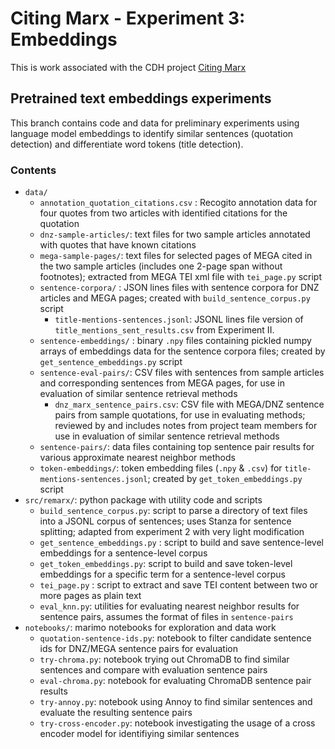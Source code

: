 # Citing Marx - Experiment 3: Embeddings

This is work associated with the CDH project [Citing Marx](https://cdh.princeton.edu/projects/citing-marx)

## Pretrained text embeddings experiments

This branch contains code and data for preliminary experiments
using language model embeddings to identify similar sentences
(quotation detection) and differentiate word tokens (title detection).

### Contents

- `data/`
  - `annotation_quotation_citations.csv` : Recogito annotation data for four quotes from two articles with identified citations for the quotation
  - `dnz-sample-articles/`: text files for two sample articles annotated with quotes that have known citations
  - `mega-sample-pages/`: text files for selected pages of MEGA cited in the two sample articles (includes one 2-page span without footnotes); extracted from MEGA TEI xml file with `tei_page.py` script
  - `sentence-corpora/` : JSON lines files with sentence corpora for DNZ articles and MEGA pages; created with `build_sentence_corpus.py` script
    - `title-mentions-sentences.jsonl`: JSONL lines file version of `title_mentions_sent_results.csv` from Experiment II.
  - `sentence-embeddings/` : binary `.npy` files containing pickled numpy arrays of embeddings data for the sentence corpora files; created by `get_sentence_embeddings.py` script
  - `sentence-eval-pairs/`: CSV files with sentences from sample articles and corresponding sentences from MEGA pages, for use in evaluation of similar sentence retrieval methods
    - `dnz_marx_sentence_pairs.csv`: CSV file with MEGA/DNZ sentence pairs from sample quotations, for use in evaluating methods; reviewed by and includes notes from project team members
      for use in evaluation of similar sentence retrieval methods
  - `sentence-pairs/`: data files containing top sentence pair results for various approximate nearest neighbor methods
  - `token-embeddings/`: token embedding files (`.npy` & `.csv`) for `title-mentions-sentences.jsonl`; created by `get_token_embeddings.py` script
- `src/remarx/`: python package with utility code and scripts
  - `build_sentence_corpus.py`: script to parse a directory of text files into a JSONL corpus of sentences; uses Stanza for sentence splitting; adapted from experiment 2 with very light modification
  - `get_sentence_embeddings.py` : script to build and save sentence-level embeddings for a sentence-level corpus
  - `get_token_embeddings.py`: script to build and save token-level embeddings for a specific term for a sentence-level corpus
  - `tei_page.py` : script to extract and save TEI content between two or more pages as plain text
  - `eval_knn.py`: utilities for evaluating nearest neighbor results for sentence pairs, assumes the format of files in `sentence-pairs`
- `notebooks/`: marimo notebooks for exploration and data work
  - `quotation-sentence-ids.py`: notebook to filter candidate sentence ids for DNZ/MEGA sentence pairs for evaluation
  - `try-chroma.py`: notebook trying out ChromaDB to find similar sentences and compare with evaluation sentence pairs
  - `eval-chroma.py`: notebook for evaluating ChromaDB sentence pair results
  - `try-annoy.py`: notebook using Annoy to find similar sentences and evaluate the resulting sentence pairs
  - `try-cross-encoder.py`: notebook investigating the usage of a cross encoder model for identifiying similar sentences
